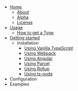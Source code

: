 - [Home](/)
  - [About](/README.md?id=about)
  - [Alpha](/README.md?id=alpha)
  - [License](/README.md?id=license)
- [Usage](/en/usage.md)
  - [How to get a Type](/en/usage.md?id=how-to-get-a-type)
- [Getting started](/en/getting-started.md)
  - Installation
    - [Using Vanilla TypeScript](/en/usage/vanilla-ts.md)
    - [Using Webpack](/en/usage/webpack.md)
    - [Using Angular](/en/usage/angular.md)
    - [Using Parcel](/en/usage/parcel.md)
    - [Using Rollup](/en/usage/rollup.md)
    - [Using ts-node](/en/usage/ts-node.md)
- Configuration
- Examples